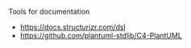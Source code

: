 Tools for documentation

- https://docs.structurizr.com/dsl
- https://github.com/plantuml-stdlib/C4-PlantUML
